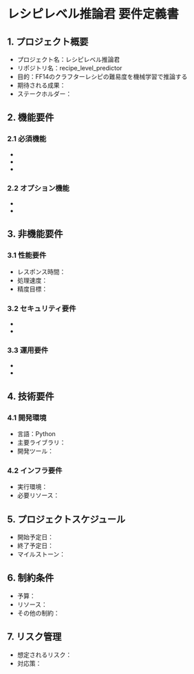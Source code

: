 # レシピレベル推論君 要件定義書

## 1. プロジェクト概要
- プロジェクト名：レシピレベル推論君
- リポジトリ名：recipe_level_predictor
- 目的：FF14のクラフターレシピの難易度を機械学習で推論する
- 期待される成果：
- ステークホルダー：

## 2. 機能要件
### 2.1 必須機能
- 
- 
- 

### 2.2 オプション機能
- 
- 

## 3. 非機能要件
### 3.1 性能要件
- レスポンス時間：
- 処理速度：
- 精度目標：

### 3.2 セキュリティ要件
- 
- 

### 3.3 運用要件
- 
- 

## 4. 技術要件
### 4.1 開発環境
- 言語：Python
- 主要ライブラリ：
- 開発ツール：

### 4.2 インフラ要件
- 実行環境：
- 必要リソース：

## 5. プロジェクトスケジュール
- 開始予定日：
- 終了予定日：
- マイルストーン：

## 6. 制約条件
- 予算：
- リソース：
- その他の制約：

## 7. リスク管理
- 想定されるリスク：
- 対応策： 